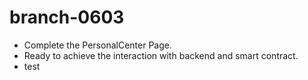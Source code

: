 # branch-0603

* Complete the PersonalCenter Page.
* Ready to achieve the interaction with backend and smart contract.
* test